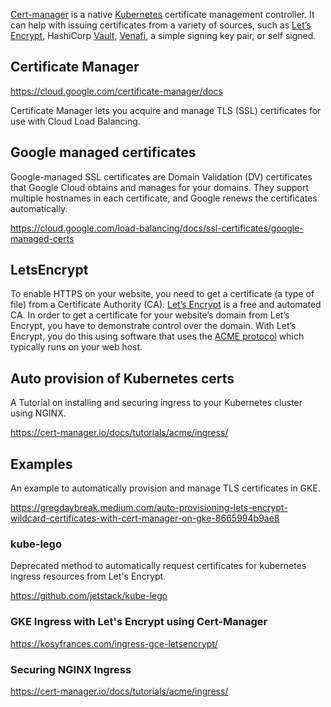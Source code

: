 

[Cert-manager](https://cert-manager.io/docs/) is a native [Kubernetes](Kubernetes) certificate management controller. It can help with issuing certificates from a variety of sources, such as [Let’s Encrypt](https://letsencrypt.org/), HashiCorp [Vault](https://www.vaultproject.io/), [Venafi](https://www.venafi.com/), a simple signing key pair, or self signed.



## Certificate Manager

https://cloud.google.com/certificate-manager/docs

Certificate Manager lets you acquire and manage TLS (SSL) certificates for use with Cloud Load Balancing. 



## Google managed certificates

Google-managed SSL certificates are Domain Validation (DV) certificates that Google Cloud obtains and manages for your domains. They support multiple hostnames in each certificate, and Google renews the certificates automatically.

https://cloud.google.com/load-balancing/docs/ssl-certificates/google-managed-certs


## LetsEncrypt

To enable HTTPS on your website, you need to get a certificate (a type of file) from a Certificate Authority (CA). [Let’s Encrypt](https://letsencrypt.org/
) is a free and automated CA. In order to get a certificate for your website’s domain from Let’s Encrypt, you have to demonstrate control over the domain. With Let’s Encrypt, you do this using software that uses the [ACME protocol](https://datatracker.ietf.org/doc/html/rfc8555)  which typically runs on your web host.



## Auto provision of Kubernetes certs

A Tutorial on installing and securing ingress to your Kubernetes cluster using NGINX.

https://cert-manager.io/docs/tutorials/acme/ingress/

## Examples

An example to automatically provision and manage TLS certificates in GKE.

https://gregdaybreak.medium.com/auto-provisioning-lets-encrypt-wildcard-certificates-with-cert-manager-on-gke-8665994b9ae8

### kube-lego

Deprecated method to automatically request certificates for kubernetes ingress resources from Let's Encrypt.

https://github.com/jetstack/kube-lego

### GKE Ingress with Let's Encrypt using Cert-Manager

https://kosyfrances.com/ingress-gce-letsencrypt/

### Securing NGINX Ingress

https://cert-manager.io/docs/tutorials/acme/ingress/